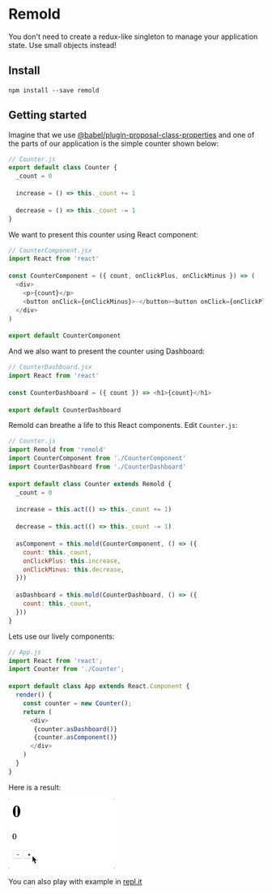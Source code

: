 # Remold

You don't need to create a redux-like singleton to manage your application state. Use small objects instead!

## Install

```
npm install --save remold
```

## Getting started

Imagine that we use [@babel/plugin-proposal-class-properties](https://babeljs.io/docs/en/babel-plugin-proposal-class-properties) 
and one of the parts of our application is the simple counter shown below:

```js
// Counter.js
export default class Counter {
  _count = 0

  increase = () => this._count += 1

  decrease = () => this._count -= 1
}
```

We want to present this counter using React component:
```js
// CounterComponent.jsx
import React from 'react'

const CounterComponent = ({ count, onClickPlus, onClickMinus }) => (
  <div>
    <p>{count}</p>
    <button onClick={onClickMinus}>-</button><button onClick={onClickPlus}>+</button>
  </div>
)

export default CounterComponent
```

And we also want to present the counter using Dashboard:
```js
// CounterDashboard.jsx
import React from 'react'

const CounterDashboard = ({ count }) => <h1>{count}</h1>

export default CounterDashboard
```

Remold can breathe a life to this React components. Edit `Counter.js`:
```js
// Counter.js
import Remold from 'remold'
import CounterComponent from './CounterComponent'
import CounterDashboard from './CounterDashboard'

export default class Counter extends Remold {
  _count = 0

  increase = this.act(() => this._count += 1)

  decrease = this.act(() => this._count -= 1)

  asComponent = this.mold(CounterComponent, () => ({
    count: this._count,
    onClickPlus: this.increase,
    onClickMinus: this.decrease,
  }))

  asDashboard = this.mold(CounterDashboard, () => ({
    count: this._count,
  }))
}
```

Lets use our lively components:
```js
// App.js
import React from 'react';
import Counter from './Counter';

export default class App extends React.Component {
  render() {
    const counter = new Counter();
    return (
      <div>
       {counter.asDashboard()}
       {counter.asComponent()}
      </div>
    )
  }
}
```

Here is a result:

<img src="pictures/counter.gif">

You can also play with example in [repl.it](https://repl.it/@Telichkin/RemoldCounter)
